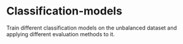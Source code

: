 # Classification-models
Train different classification models on the unbalanced dataset and applying different evaluation methods to it.
